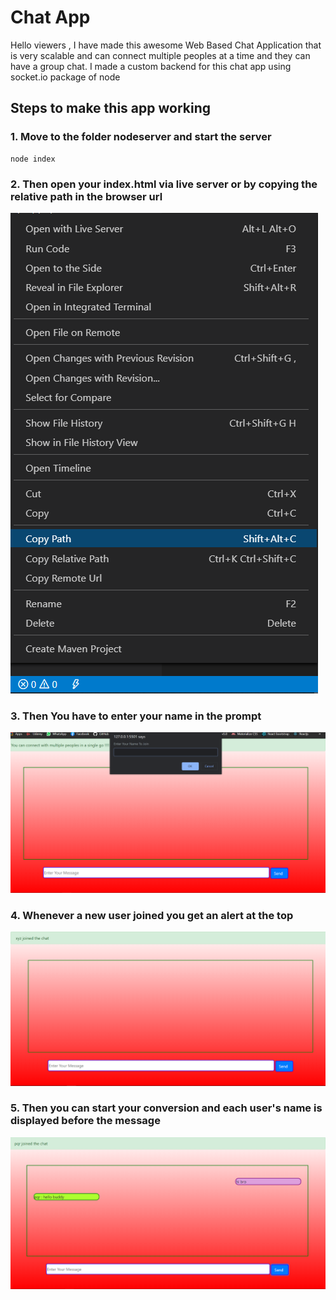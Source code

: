 # Chat App 

 Hello viewers , I have made this awesome Web Based Chat Application that is very scalable and can connect multiple peoples at a time and they can have a group chat.
I made a custom backend for this chat app using socket.io package of node

## Steps to make this app working 
### 1. Move to the folder nodeserver and start the server 
``` npm
node index
```
### 2. Then open your index.html via live server or by copying the relative path in the browser url

![rel-path](readme_images/rel-path.png)

### 3. Then You have to enter your name in the prompt 

![joined](readme_images/joined.png)

### 4. Whenever a new user joined you get an alert at the top 

![new-joined](readme_images/new-joined.png)

### 5. Then you can start your conversion and each user's name is displayed before the message

![send-recieve](readme_images/send-recieve.png)



